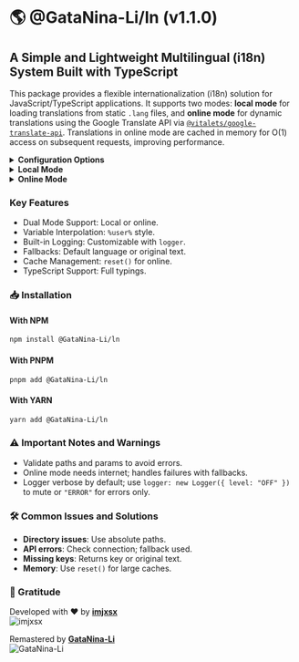 # 🌎 @GataNina-Li/ln (v1.1.0)

## A Simple and Lightweight Multilingual (i18n) System Built with TypeScript

This package provides a flexible internationalization (i18n) solution for JavaScript/TypeScript applications. It supports two modes: **local mode** for loading translations from static `.lang` files, and **online mode** for dynamic translations using the Google Translate API via [`@vitalets/google-translate-api`](https://github.com/vitalets/google-translate-api). Translations in online mode are cached in memory for O(1) access on subsequent requests, improving performance.

<details>
<summary><b>Configuration Options</b></summary>

The `Ln` class is initialized with an options object (`LnOptions`) that configures its behavior. Below is a detailed explanation of each parameter:

```javascript
const ln = new Ln({
  default: "es",
  directory: path.join(dirname, "locales"),
  online: false,
  //logger: new Logger({ level: "OFF" })
})
```

- **`default: string`** (required)
  - **Purpose**: Specifies the fallback language code (e.g., `"es"` for Spanish) used when no language is provided in `t()` or if the requested language is unavailable.
  - **Example**: `default: "en"` sets English as the fallback.
  - **Notes**: Must be a valid language code (e.g., `"es"`, `"en"`, `"fr"`). Affects both local and online modes.

- **`directory?: string`** (optional, required for local mode)
  - **Purpose**: Path to the directory containing `.lang` files with translations (e.g., `es.lang`). Ignored in online mode.
  - **Example**: `directory: path.join(dirname, "locales")` points to a `locales` folder.
  - **Notes**: Must be a valid directory path. If invalid or missing in local mode, initialization fails with a fatal log. Use absolute paths for reliability.

- **`online?: boolean`** (optional, default: `false`)
  - **Purpose**: Enables online mode for dynamic translations via Google Translate. When `true`, `directory` is ignored, and `load()` is not needed.
  - **Example**: `online: true` activates online mode.
  - **Notes**: Requires internet access. Cached translations ensure fast subsequent lookups.

- **`logger?: Nullable<Logger>`** (optional)
  - **Purpose**: Custom logger instance from `@imjxsx/logger` for debugging and tracing. If not provided, a default logger is created with level `"INFO"` and colorized output.
  - **Example**: `logger: new Logger({ level: "OFF" })` silences all logs. Use `level: "ERROR"` to show only errors, or `level: "INFO"` for detailed logs.
  - **Notes**: Logger levels (e.g., `"OFF"`, `"ERROR"`, `"INFO"`) control verbosity. A custom logger must implement `info`, `trace`, `warn`, `error`, and `fatal`. Example for errors only:
    ```javascript
    logger: new Logger({ level: "ERROR" })
    ```

</details>

<details>
<summary><b>Local Mode</b></summary>

### Explanation
Use local mode to load translations from `.lang` files in a directory. It's fast and doesn't require internet.

**Setup and Usage:**
```javascript
import Ln from "@GataNina-Li/ln"
import Logger from "@imjxsx/logger"
import path from "node:path"
import { fileURLToPath } from "node:url"

const filename = fileURLToPath(import.meta.url)
const dirname = path.dirname(filename)

const ln = new Ln({
  default: "es",
  directory: path.join(dirname, "locales"),
  //logger: new Logger({ level: "OFF" })
})
await ln.load()
console.log(ln.t("hello.world", "es")) // "Hola Mundo!"
console.log(ln.t("welcome.user", "es", { user: "GataNina-Li", place: "GitHub" })) // "Hola GataNina-Li, bienvenido a GitHub."
```

Create `.lang` files like `es.lang` with `key=value` pairs, e.g.:
```
hello.world=Hola Mundo!
welcome.user=Hola %user%, bienvenido a %place%.
```

### Advanced Explanation
For experienced developers: Local mode preloads all translations into a `Map<string, Map<string, string>>` structure for O(1) lookups.

- **Configuration**: `directory` must point to a valid folder with `.lang` files (e.g., `es.lang`). If missing, logger warns and skips loading.
- **load() Method**: Asynchronously reads files, parses lines (skipping comments `#` and empty lines), matches `key=value` with regex, trims values, and stores in maps. Handles errors with `try-catch`.
- **t() Method**: Signature `t(key: string, language?: string, vars?: Record<string, string>)`. Falls back to default language or key if not found. Interpolates vars using regex replace after lookup.
- **Logging**: Default level `"INFO"`. Customize with `logger`, e.g., `new Logger({ level: "ERROR" })` for errors only, or `new Logger({ level: "OFF" })` to mute.
- **Edge Cases**: Invalid directory fatal-logs and returns early. Empty files skipped. Missing keys return the key. Supports TypeScript types in `index.d.ts`.
- **Performance**: Preloads everything; ideal for static apps but memory-intensive for large files.

</details>

<details>
<summary><b>Online Mode</b></summary>

### Explanation
Use online mode for dynamic translations via Google Translate. No files needed; translations are fetched and cached.

**Setup and Usage:**
```javascript
import Ln from "@GataNina-Li/ln"
import Logger from "@imjxsx/logger"

const ln = new Ln({
  default: "es",
  online: true,
  //logger: new Logger({ level: "OFF" })
})
console.log(ln.t("Hello World!", "hello.world", "es")) // "¡Hola Mundo!"
console.log(ln.t("Hello %user%, welcome to %place%.", "welcome.user", "es", { user: "GataNina-Li", place: "GitHub" })) // "Hola GataNina-Li, bienvenido a GitHub."
// ln.reset() // (Optional) Clear cache if necessary
```

First call translates and saves; later calls use cache. Check supported languages [here](https://cloud.google.com/translate/docs/languages?hl=es-419).

### Advanced Explanation
For experienced developers: Online mode uses on-demand API calls with in-memory caching in `Map<string, Map<string, string>>`.

- **Configuration**: Set `online: true`; ignores `directory`. Requires internet for initial translations.
- **t() Method**: Signature `t(textToTranslate: string, key: string, language?: string, vars?: Record<string, string>)`. Checks cache first; if missing, calls `translate(textToTranslate, { to: language })`, stores result. Falls back to `textToTranslate` on API error. Interpolates vars post-translation.
- **reset() Method**: Clears `locales` Map to force re-translations, useful for text updates.
- **Logging**: Traces requests and errors. Customize logger, e.g., `new Logger({ level: "OFF" })` to mute or `new Logger({ level: "ERROR" })` for errors only.
- **Edge Cases**: Missing `textToTranslate` or `key` logs error and returns fallback. API failures (rate limits, network) log and fallback to original. Placeholders `%var%` preserved during translation. Cache grows; reset to manage memory.
- **Performance**: API calls slow initially (~seconds), but cache enables O(1) repeats. No `load()` needed.

Google Translate has request limits. If too many requests are made from the same IP address, you will get a TooManyRequestsError (code 429). [`You can use proxy to bypass it.`](https://www.npmjs.com/package/@vitalets/google-translate-api#limits)

</details>

### Key Features
- Dual Mode Support: Local or online.
- Variable Interpolation: `%user%` style.
- Built-in Logging: Customizable with `logger`.
- Fallbacks: Default language or original text.
- Cache Management: `reset()` for online.
- TypeScript Support: Full typings.

### 📥 Installation

#### With NPM
```bash
npm install @GataNina-Li/ln
```

#### With PNPM
```bash
pnpm add @GataNina-Li/ln
```

#### With YARN
```bash
yarn add @GataNina-Li/ln
```

### ⚠️ Important Notes and Warnings
- Validate paths and params to avoid errors.
- Online mode needs internet; handles failures with fallbacks.
- Logger verbose by default; use `logger: new Logger({ level: "OFF" })` to mute or `"ERROR"` for errors only.

### 🛠️ Common Issues and Solutions
- **Directory issues**: Use absolute paths.
- **API errors**: Check connection; fallback used.
- **Missing keys**: Returns key or original text.
- **Memory**: Use `reset()` for large caches.

### 🙏 Gratitude

Developed with ❤️ by **[imjxsx](https://github.com/imjxsx)**  
![imjxsx](https://github.com/imjxsx.png?size=100)  

Remastered by **[GataNina-Li](https://github.com/GataNina-Li)**  
![GataNina-Li](https://github.com/GataNina-Li.png?size=100)
